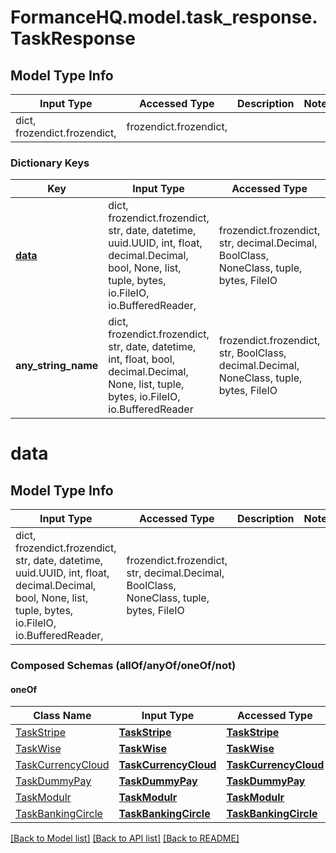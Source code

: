 # FormanceHQ.model.task_response.TaskResponse

## Model Type Info
Input Type | Accessed Type | Description | Notes
------------ | ------------- | ------------- | -------------
dict, frozendict.frozendict,  | frozendict.frozendict,  |  | 

### Dictionary Keys
Key | Input Type | Accessed Type | Description | Notes
------------ | ------------- | ------------- | ------------- | -------------
**[data](#data)** | dict, frozendict.frozendict, str, date, datetime, uuid.UUID, int, float, decimal.Decimal, bool, None, list, tuple, bytes, io.FileIO, io.BufferedReader,  | frozendict.frozendict, str, decimal.Decimal, BoolClass, NoneClass, tuple, bytes, FileIO |  | 
**any_string_name** | dict, frozendict.frozendict, str, date, datetime, int, float, bool, decimal.Decimal, None, list, tuple, bytes, io.FileIO, io.BufferedReader | frozendict.frozendict, str, BoolClass, decimal.Decimal, NoneClass, tuple, bytes, FileIO | any string name can be used but the value must be the correct type | [optional]

# data

## Model Type Info
Input Type | Accessed Type | Description | Notes
------------ | ------------- | ------------- | -------------
dict, frozendict.frozendict, str, date, datetime, uuid.UUID, int, float, decimal.Decimal, bool, None, list, tuple, bytes, io.FileIO, io.BufferedReader,  | frozendict.frozendict, str, decimal.Decimal, BoolClass, NoneClass, tuple, bytes, FileIO |  | 

### Composed Schemas (allOf/anyOf/oneOf/not)
#### oneOf
Class Name | Input Type | Accessed Type | Description | Notes
------------- | ------------- | ------------- | ------------- | -------------
[TaskStripe](TaskStripe.md) | [**TaskStripe**](TaskStripe.md) | [**TaskStripe**](TaskStripe.md) |  | 
[TaskWise](TaskWise.md) | [**TaskWise**](TaskWise.md) | [**TaskWise**](TaskWise.md) |  | 
[TaskCurrencyCloud](TaskCurrencyCloud.md) | [**TaskCurrencyCloud**](TaskCurrencyCloud.md) | [**TaskCurrencyCloud**](TaskCurrencyCloud.md) |  | 
[TaskDummyPay](TaskDummyPay.md) | [**TaskDummyPay**](TaskDummyPay.md) | [**TaskDummyPay**](TaskDummyPay.md) |  | 
[TaskModulr](TaskModulr.md) | [**TaskModulr**](TaskModulr.md) | [**TaskModulr**](TaskModulr.md) |  | 
[TaskBankingCircle](TaskBankingCircle.md) | [**TaskBankingCircle**](TaskBankingCircle.md) | [**TaskBankingCircle**](TaskBankingCircle.md) |  | 

[[Back to Model list]](../../README.md#documentation-for-models) [[Back to API list]](../../README.md#documentation-for-api-endpoints) [[Back to README]](../../README.md)

